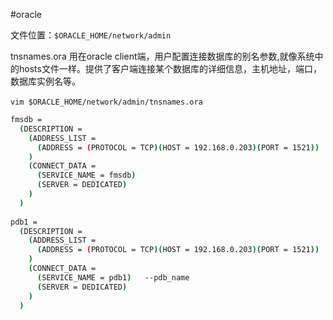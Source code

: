 #oracle

文件位置：`$ORACLE_HOME/network/admin`​

tnsnames.ora 用在oracle client端，用户配置连接数据库的别名参数,就像系统中的hosts文件一样。提供了客户端连接某个数据库的详细信息，主机地址，端口，数据库实例名等。

​`vim $ORACLE_HOME/network/admin/tnsnames.ora`​

```bash
fmsdb =
  (DESCRIPTION =
    (ADDRESS_LIST =
      (ADDRESS = (PROTOCOL = TCP)(HOST = 192.168.0.203)(PORT = 1521))
    )
    (CONNECT_DATA =
      (SERVICE_NAME = fmsdb)
      (SERVER = DEDICATED)
    )
  )
  
pdb1 =
  (DESCRIPTION =
    (ADDRESS_LIST =
      (ADDRESS = (PROTOCOL = TCP)(HOST = 192.168.0.203)(PORT = 1521))
    )
    (CONNECT_DATA =
      (SERVICE_NAME = pdb1)   --pdb_name
      (SERVER = DEDICATED)
    )
  )
```
